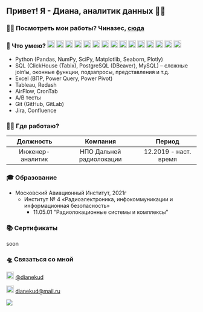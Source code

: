## Привет! Я - Диана, аналитик данных 🏄‍♀️

### 👩‍🏭 Посмотреть мои работы? Чиназес, [сюда](https://github.com/dianekud/analyst)

### 🥷 Что умею? <img src="https://cdn.worldvectorlogo.com/logos/python-5.svg" width="20" height="20" /> <img src="https://cdn.worldvectorlogo.com/logos/postgresql.svg" width="20" height="20" /> <img src="https://cdn.worldvectorlogo.com/logos/excel-4.svg" width="20" height="20" /> <img src="https://cdn.worldvectorlogo.com/logos/tableau-software.svg" width="20" height="20" /> <img src="https://cdn.worldvectorlogo.com/logos/confluence-1.svg" width="20" height="20" /> <img src="https://cdn.worldvectorlogo.com/logos/gitlab-3.svg" width="20" height="20" /> <img src="https://cdn.worldvectorlogo.com/logos/pandas.svg" width="20" height="20" /> <img src="https://icon.icepanel.io/Technology/svg/Apache-Airflow.svg" width="20" height="20" /> <img src="https://icon.icepanel.io/Technology/svg/DBeaver.svg" width="20" height="20" /> <img src="https://icon.icepanel.io/Technology/svg/Docker.svg" width="20" height="20" /> <img src="https://icon.icepanel.io/Technology/svg/Apache-Hadoop.svg" width="20" height="20" /> <img src="https://icon.icepanel.io/Technology/svg/Ploty.svg" width="20" height="20" /> <img src="https://icon.icepanel.io/Technology/svg/Matplotlib.svg" width="20" height="20" /> <img src="https://icon.icepanel.io/Technology/svg/Debian.svg" width="20" height="20" /> <img src="https://icon.icepanel.io/Technology/svg/Jupyter.svg" width="20" height="20" /> 


- Python (Pandas, NumPy, SciPy, Matplotlib, Seaborn, Plotly)
- SQL (ClickHouse (Tabix), PostgreSQL (DBeaver), MySQL) – сложные join’ы, оконные функции, подзапросы, представления и т.д.
- Excel (ВПР, Power Query, Power Pivot)
- Tableau, Redash
- AirFlow, CronTab
- A/B тесты
- Git (GitHub, GitLab)
- Jira, Confluence

### 🏊‍♀️ Где работаю?

|     Должность    |          Компания         |         Период        |
|:----------------:|:-------------------------:|:---------------------:|
| Инженер-аналитик | НПО Дальней радиолокации  | 12.2019 - наст. время |

### 🎓 Образование
- Московский Авиационный Институт, 2021г
  - Институт № 4 «Радиоэлектроника, инфокоммуникации и информационная безопасность»
    - 11.05.01 "Радиолокационные системы и комплексы"



### 📚 Сертификаты
soon

### 🛸 Связаться со мной
[<kbd><img src="https://companieslogo.com/img/orig/telegram-app-cdf6a49f.png?t=1720244494" width="20" height="20" /></kbd>](https://t.me/dianekud/) [@dianekud](https://t.me/dianekud/)

<kbd><img src="https://cdn.icon-icons.com/icons2/2389/PNG/512/mail_ru_logo_icon_145089.png" 
width="20" 
height="20" /></kbd> dianekud@mail.ru

[<img src="https://media2.giphy.com/media/v1.Y2lkPTc5MGI3NjExejh4Y3NpMXEwZXlwbjJpNjlva3pubDBzNG04N3B5eG42Zm1mZmk5dCZlcD12MV9pbnRlcm5hbF9naWZfYnlfaWQmY3Q9Zw/5exwXWg9u7yow/giphy.webp">](https://teddyfood.com/ru/)

